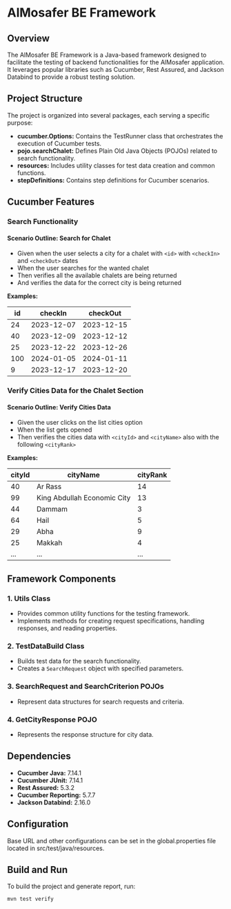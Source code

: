 # AlMosafer BE Framework

## Overview

The AlMosafer BE Framework is a Java-based framework designed to facilitate the testing of backend functionalities for the AlMosafer application. It leverages popular libraries such as Cucumber, Rest Assured, and Jackson Databind to provide a robust testing solution.

## Project Structure

The project is organized into several packages, each serving a specific purpose:

- **cucumber.Options:** Contains the TestRunner class that orchestrates the execution of Cucumber tests.
- **pojo.searchChalet:** Defines Plain Old Java Objects (POJOs) related to search functionality.
- **resources:** Includes utility classes for test data creation and common functions.
- **stepDefinitions:** Contains step definitions for Cucumber scenarios.

## Cucumber Features

### Search Functionality

#### Scenario Outline: Search for Chalet

- Given when the user selects a city for a chalet with `<id>` with `<checkIn>` and `<checkOut>` dates
- When the user searches for the wanted chalet
- Then verifies all the available chalets are being returned
- And verifies the data for the correct city is being returned

**Examples:**

| id  | checkIn    | checkOut   |
|----|------------|------------|
| 24 | 2023-12-07 | 2023-12-15 |
| 40 | 2023-12-09 | 2023-12-12 |
| 25 | 2023-12-22 | 2023-12-26 |
| 100 | 2024-01-05 | 2024-01-11 |
| 9 | 2023-12-17 | 2023-12-20 |

### Verify Cities Data for the Chalet Section

#### Scenario Outline: Verify Cities Data

- Given the user clicks on the list cities option
- When the list gets opened
- Then verifies the cities data with `<cityId>` and `<cityName>` also with the following `<cityRank>`

**Examples:**

| cityId | cityName                    | cityRank |
|--------|-----------------------------|----------|
| 40     | Ar Rass                     | 14       |
| 99     | King Abdullah Economic City | 13       |
| 44     | Dammam                      | 3        |
| 64     | Hail                        | 5        |
| 29     | Abha                        | 9        |
| 25     | Makkah                      | 4        |
| ...    | ...                         | ...      |

## Framework Components

### 1. Utils Class

- Provides common utility functions for the testing framework.
- Implements methods for creating request specifications, handling responses, and reading properties.

### 2. TestDataBuild Class

- Builds test data for the search functionality.
- Creates a `SearchRequest` object with specified parameters.

### 3. SearchRequest and SearchCriterion POJOs

- Represent data structures for search requests and criteria.

### 4. GetCityResponse POJO

- Represents the response structure for city data.

## Dependencies

- **Cucumber Java:** 7.14.1
- **Cucumber JUnit:** 7.14.1
- **Rest Assured:** 5.3.2
- **Cucumber Reporting:** 5.7.7
- **Jackson Databind:** 2.16.0

## Configuration
Base URL and other configurations can be set in the global.properties file located in src/test/java/resources.

## Build and Run

To build the project and generate report, run:

```bash
mvn test verify
